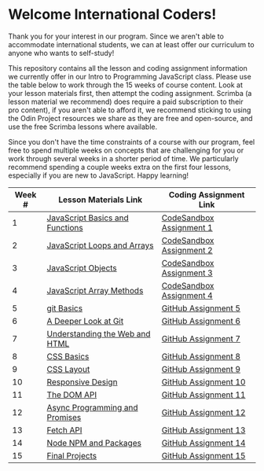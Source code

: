 # Welcome International Coders!

Thank you for your interest in our program. Since we aren't able to accommodate international students, we can at least offer our curriculum to anyone who wants to self-study!

This repository contains all the lesson and coding assignment information we currently offer in our Intro to Programming JavaScript class.  Please use the table below to work through the 15 weeks of course content.  Look at your lesson materials first, then attempt the coding assignment.  Scrimba (a lesson material we recommend) does require a paid subscription to their pro content), if you aren't able to afford it, we recommend sticking to using the Odin Project resources we share as they are free and open-source, and use the free Scrimba lessons where available. 

Since you don't have the time constraints of a course with our program, feel free to spend multiple weeks on concepts that are challenging for you or work through several weeks in a shorter period of time.  We particularly recommend spending a couple weeks extra on the first four lessons, especially if you are new to JavaScript.  Happy learning!

| Week # | Lesson Materials Link | Coding Assignment Link |
| ------------- | ------------- | ------------- |
| 1 | [JavaScript Basics and Functions](https://github.com/Code-the-Dream-School/intro-to-programming-2025/blob/main/lessons/01JavaScriptBasicsAndFunctions.md) | [CodeSandbox Assignment 1](https://codesandbox.io/p/sandbox/lesson-1-javascript-basics-and-functions-v2hkn9) |
| 2 | [JavaScript Loops and Arrays](https://github.com/Code-the-Dream-School/intro-to-programming-2025/blob/main/lessons/02LoopsAndArrays.md) | [CodeSandbox Assignment 2](https://codesandbox.io/p/sandbox/lesson-2-javascript-loops-and-arrays-nxy4qp) |
| 3 | [JavaScript Objects](https://github.com/Code-the-Dream-School/intro-to-programming-2025/blob/main/lessons/03Objects.md) | [CodeSandbox Assignment 3](https://codesandbox.io/p/sandbox/lesson-3-javascript-objects-dtfvkv) |
| 4 | [JavaScript Array Methods](https://github.com/Code-the-Dream-School/intro-to-programming-2025/blob/main/lessons/04ArrayMethods.md) | [CodeSandbox Assignment 4](https://codesandbox.io/p/sandbox/lesson-4-javascript-array-methods-llrf7c) |
| 5 | [git Basics](https://github.com/Code-the-Dream-School/intro-to-programming-2025/blob/main/lessons/05gitBasics.md) | [GitHub Assignment 5](https://github.com/Code-the-Dream-School/intro-to-programming-2025/blob/main/assignments/05gitBasics.md) |
| 6 | [A Deeper Look at Git](https://github.com/Code-the-Dream-School/intro-to-programming-2025/blob/main/lessons/06DeeperLookAtGit.md) | [GitHub Assignment 6](https://github.com/Code-the-Dream-School/intro-to-programming-2025/blob/main/assignments/06DeeperLookAtGit.md) |
| 7 | [Understanding the Web and HTML](https://github.com/Code-the-Dream-School/intro-to-programming-2025/blob/main/lessons/07UnderstandingTheWebAndHTML.md) | [GitHub Assignment 7](https://github.com/Code-the-Dream-School/intro-to-programming-2025/blob/main/assignments/07UnderstandingTheWebAndHTML.md) |
| 8 | [CSS Basics](https://github.com/Code-the-Dream-School/intro-to-programming-2025/blob/main/lessons/08CSSBasics.md) | [GitHub Assignment 8](https://github.com/Code-the-Dream-School/intro-to-programming-2025/blob/main/assignments/08CSSBasics.md) |
| 9 | [CSS Layout](https://github.com/Code-the-Dream-School/intro-to-programming-2025/blob/main/lessons/09CSSLayout.md) | [GitHub Assignment 9](https://github.com/Code-the-Dream-School/intro-to-programming-2025/blob/main/assignments/09CSSLayout.md) |
| 10 | [Responsive Design](https://github.com/Code-the-Dream-School/intro-to-programming-2025/blob/main/lessons/10ResponsiveDesign.md) | [GitHub Assignment 10](https://github.com/Code-the-Dream-School/intro-to-programming-2025/blob/main/assignments/10ResponsiveDesign.md) |
| 11 | [The DOM API](https://github.com/Code-the-Dream-School/intro-to-programming-2025/blob/main/lessons/11TheDOMAPI.md) | [GitHub Assignment 11](https://github.com/Code-the-Dream-School/intro-to-programming-2025/blob/main/assignments/11TheDOMAPI.md) |
| 12 | [Async Programming and Promises](https://github.com/Code-the-Dream-School/intro-to-programming-2025/blob/main/lessons/12AsyncProgrammingAndPromises.md) | [GitHub Assignment 12](https://github.com/Code-the-Dream-School/intro-to-programming-2025/blob/main/assignments/12AsyncProgrammingAndPromises.md) |
| 13 | [Fetch API](https://github.com/Code-the-Dream-School/intro-to-programming-2025/blob/main/lessons/13FetchAPI.md) | [GitHub Assignment 13](https://github.com/Code-the-Dream-School/intro-to-programming-2025/blob/main/assignments/13FetchAPI.md) |
| 14 | [Node NPM and Packages](https://github.com/Code-the-Dream-School/intro-to-programming-2025/blob/main/lessons/14NodeNPMandPackages.md) | [GitHub Assignment 14](https://github.com/Code-the-Dream-School/intro-to-programming-2025/blob/main/assignments/14NodeNPMandPackages.md) |
| 15 | [Final Projects](https://github.com/Code-the-Dream-School/intro-to-programming-2025/blob/main/lessons/15FinalProject.md) | [GitHub Assignment 15](https://github.com/Code-the-Dream-School/intro-to-programming-2025/blob/main/assignments/15FinalProject.md) |
